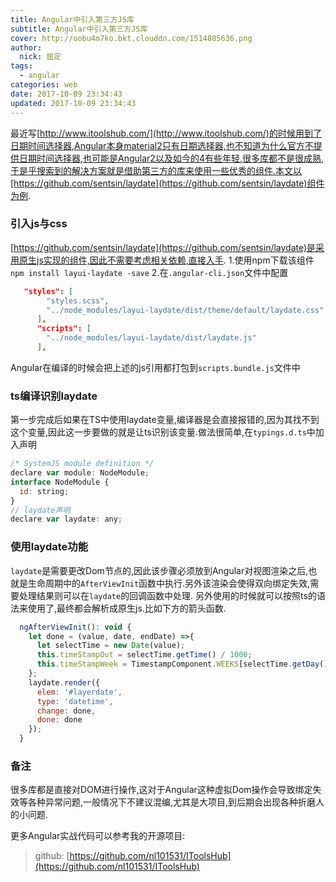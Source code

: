 ```yaml
---
title: Angular中引入第三方JS库
subtitle: Angular中引入第三方JS库
cover: http://oobu4m7ko.bkt.clouddn.com/1514805636.png
author: 
  nick: 屈定
tags:
  - angular
categories: web
date: 2017-10-09 23:34:43
updated: 2017-10-09 23:34:43
---
```

最近写[http://www.itoolshub.com/](http://www.itoolshub.com/)的时候用到了日期时间选择器,Angular本身material2只有日期选择器,也不知道为什么官方不提供日期时间选择器,也可能是Angular2以及如今的4有些年轻,很多库都不是很成熟,于是乎搜索到的解决方案就是借助第三方的库来使用一些优秀的组件.本文以[https://github.com/sentsin/laydate](https://github.com/sentsin/laydate)组件为例.

### 引入js与css
[https://github.com/sentsin/laydate](https://github.com/sentsin/laydate)是采用原生js实现的组件,因此不需要考虑相关依赖,直接入手.
1.使用npm下载该组件`npm install layui-laydate -save`
2.在`.angular-cli.json`文件中配置
```json
   "styles": [
        "styles.scss",
        "../node_modules/layui-laydate/dist/theme/default/laydate.css"
      ],
      "scripts": [
        "../node_modules/layui-laydate/dist/laydate.js"
      ],
```
Angular在编译的时候会把上述的js引用都打包到`scripts.bundle.js`文件中

### ts编译识别laydate
第一步完成后如果在TS中使用laydate变量,编译器是会直接报错的,因为其找不到这个变量,因此这一步要做的就是让ts识别该变量.做法很简单,在`typings.d.ts`中加入声明
```js
/* SystemJS module definition */
declare var module: NodeModule;
interface NodeModule {
  id: string;
}
// laydate声明
declare var laydate: any;
```

### 使用laydate功能
`laydate`是需要更改Dom节点的,因此该步骤必须放到Angular对视图渲染之后,也就是生命周期中的`AfterViewInit`函数中执行.另外该渲染会使得双向绑定失效,需要处理结果则可以在`laydate`的回调函数中处理.
另外使用的时候就可以按照ts的语法来使用了,最终都会解析成原生js.比如下方的箭头函数.
```js
  ngAfterViewInit(): void {
    let done = (value, date, endDate) =>{
      let selectTime = new Date(value);
      this.timeStampOut = selectTime.getTime() / 1000;
      this.timeStampWeek = TimestampComponent.WEEKS[selectTime.getDay()] == null ? "Invalid Week": TimestampComponent.WEEKS[selectTime.getDay()]
    };
    laydate.render({
      elem: '#layerdate',
      type: 'datetime',
      change: done,
      done: done
    });
  }
```
### 备注
很多库都是直接对DOM进行操作,这对于Angular这种虚拟Dom操作会导致绑定失效等各种异常问题,一般情况下不建议混编,尤其是大项目,到后期会出现各种折磨人的小问题.

更多Angular实战代码可以参考我的开源项目:
> github: [https://github.com/nl101531/IToolsHub](https://github.com/nl101531/IToolsHub)